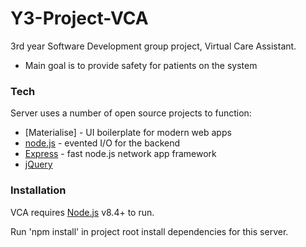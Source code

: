 # Y3-Project-VCA
3rd year Software Development group project, Virtual Care Assistant.

  - Main goal is to provide safety for patients on the system

### Tech

Server uses a number of open source projects to function:

* [Materialise] - UI boilerplate for modern web apps
* [node.js] - evented I/O for the backend
* [Express] - fast node.js network app framework
* [jQuery]

### Installation

VCA requires [Node.js](https://nodejs.org/) v8.4+ to run.

   [node.js]: <http://nodejs.org>
   [Twitter Bootstrap]: <http://twitter.github.com/bootstrap/>
   [jQuery]: <http://jquery.com>
   [express]: <http://expressjs.com>

Run 'npm install' in project root install dependencies for this server.
